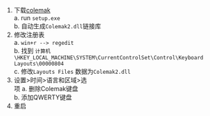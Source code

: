 1. 下载[colemak](https://colemak.com/Windows)<BR>
	a. run `setup.exe`<BR>
	b. 自动生成`Colemak2.dll`链接库<BR>
2. 修改注册表<BR>
	a. `win+r --> regedit`<BR>
	b. 找到 `计算机\HKEY_LOCAL_MACHINE\SYSTEM\CurrentControlSet\Control\Keyboard Layouts\00000804`<BR>
	c. 修改`Layouts Files` 数据为`Colemak2.dll`
3. 设置>时间>语言和区域>选<BR>项
	a. 删除Colemak键盘<BR>
	b. 添加QWERTY键盘<BR>
4. 重启
